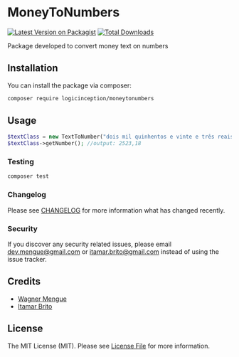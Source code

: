 # MoneyToNumbers

[![Latest Version on Packagist](https://img.shields.io/packagist/v/logicinception/moneytonumbers.svg?style=flat-square)](https://packagist.org/packages/logicinception/moneytonumbers)
[![Total Downloads](https://img.shields.io/packagist/dt/logicinception/moneytonumbers.svg?style=flat-square)](https://packagist.org/packages/logicinception/moneytonumbers)

Package developed to convert money text on numbers

## Installation

You can install the package via composer:

```bash
composer require logicinception/moneytonumbers
```

## Usage

```php
$textClass = new TextToNumber("dois mil quinhentos e vinte e três reais e dezoito centavos");
$textClass->getNumber(); //output: 2523,18
```

### Testing

```bash
composer test
```

### Changelog

Please see [CHANGELOG](CHANGELOG.md) for more information what has changed recently.

### Security

If you discover any security related issues, please email dev.mengue@gmail.com or itamar.brito@gmail.com instead of using the issue tracker.

## Credits

-   [Wagner Mengue](https://github.com/wagnermengue)
-   [Itamar Brito](https://github.com/Itamar-Brito)

## License

The MIT License (MIT). Please see [License File](LICENSE.md) for more information.